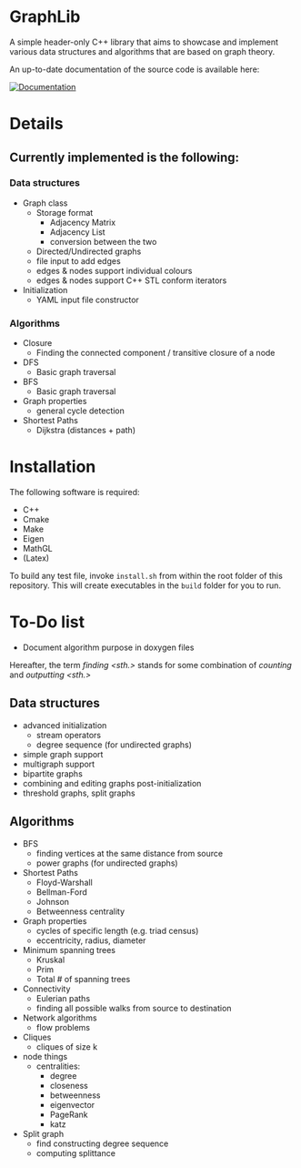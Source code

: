 # GraphLib

A simple header-only C++ library that aims to showcase and implement various data structures and algorithms that are based on graph theory.

An up-to-date documentation of the source code is available here:

[![Documentation](https://codedocs.xyz/guetzli32/GraphLib.svg)](https://codedocs.xyz/guetzli32/GraphLib/)

# Details
## Currently implemented is the following:
### Data structures
- Graph class
  - Storage format
    - Adjacency Matrix
    - Adjacency List
    - conversion between the two
  - Directed/Undirected graphs
  - file input to add edges
  - edges & nodes support individual colours
  - edges & nodes support C++ STL conform iterators
- Initialization
  -   YAML input file constructor

### Algorithms
- Closure
  - Finding the connected component / transitive closure of a node
- DFS
  - Basic graph traversal
- BFS
  - Basic graph traversal
- Graph properties
  - general cycle detection
- Shortest Paths
  - Dijkstra (distances + path)

# Installation
The following software is required:
- C++
- Cmake
- Make
- Eigen
- MathGL
- (Latex)

To build any test file, invoke `install.sh` from within the root folder of this repository. This will create executables in the `build` folder for you to run.

# To-Do list
- Document algorithm purpose in doxygen files
  
Hereafter, the term _finding <sth.>_ stands for some combination of _counting_ and _outputting <sth.>_
## Data structures
- advanced initialization 
  - stream operators
  - degree sequence (for undirected graphs)
- simple graph support
- multigraph support
- bipartite graphs
- combining and editing graphs post-initialization
- threshold graphs, split graphs
## Algorithms
- BFS
  - finding vertices at the same distance from source
  - power graphs (for undirected graphs)
- Shortest Paths
  - Floyd-Warshall
  - Bellman-Ford
  - Johnson
  - Betweenness centrality
- Graph properties
  - cycles of specific length (e.g. triad census)
  - eccentricity, radius, diameter
- Minimum spanning trees
  - Kruskal
  - Prim
  - Total # of spanning trees
- Connectivity
  - Eulerian paths
  - finding all possible walks from source to destination
- Network algorithms
  - flow problems 
- Cliques
  - cliques of size k
- node things
  - centralities: 
    - degree
    - closeness
    - betweenness
    - eigenvector
    - PageRank
    - katz
- Split graph
  - find constructing degree sequence
  - computing splittance
